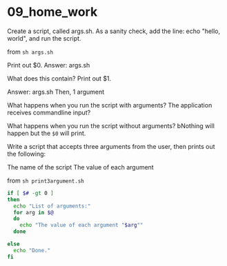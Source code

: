 # 09_home_work

Create a script, called args.sh. As a sanity check, add the line: echo "hello, world", and run the script.

from `sh args.sh`

Print out $0.
Answer: args.sh

What does this contain?
Print out $1.

Answer: args.sh Then, 1 argument

What happens when you run the script with arguments?
The application receives commandline input?

What happens when you run the script without arguments?
bNothing will happen but the `$0` will print.



Write a script that accepts three arguments from the user, then prints out the following:

The name of the script
The value of each argument

from `sh print3argument.sh`
``` bash
if [ $# -gt 0 ]
then
  echo "List of arguments:"
  for arg in $@
  do
    echo "The value of each argument "$arg""
  done

else
  echo "Done."
fi
````